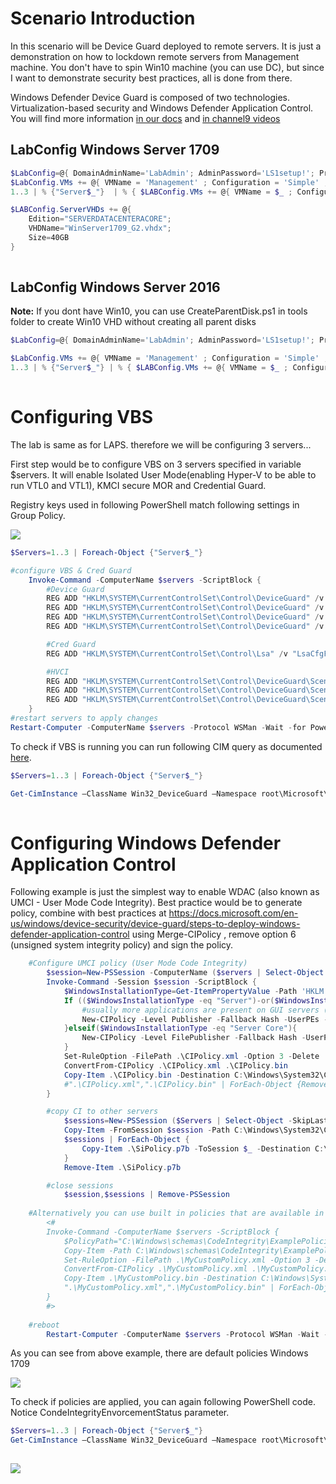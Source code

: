 # Scenario Introduction

In this scenario will be Device Guard deployed to remote servers. It is just a demonstration on how to lockdown remote servers from Management machine. You don't have to spin Win10 machine (you can use DC), but since I want to demonstrate security best practices, all is done from there.

Windows Defender Device Guard is composed of two technologies. Virtualization-based security and Windows Defender Application Control. You will find more information [in our docs](https://docs.microsoft.com/en-us/windows/device-security/device-guard/introduction-to-device-guard-virtualization-based-security-and-windows-defender-application-control) and [in channel9 videos](channel9.msdn.com/tags/kernel)


## LabConfig Windows Server 1709

````PowerShell
$LabConfig=@{ DomainAdminName='LabAdmin'; AdminPassword='LS1setup!'; Prefix = 'ws2016lab1709-'; SwitchName = 'LabSwitch'; DCEdition='SERVERDATACENTERACORE'; CreateClientParent=$True ; ClientEdition='Enterprise' ; PullServerDC=$false; Internet=$true; AdditionalNetworksConfig=@(); VMs=@(); ServerVHDs=@()}
$LabConfig.VMs += @{ VMName = 'Management' ; Configuration = 'Simple' ; ParentVHD = 'Win10_G2.vhdx'  ; MemoryStartupBytes= 1GB ; AddToolsVHD=$True ; DisableWCF=$True }
1..3 | % {"Server$_"}  | % { $LABConfig.VMs += @{ VMName = $_ ; Configuration = 'Simple' ; ParentVHD = 'WinServer1709_G2.vhdx'  ; MemoryStartupBytes= 512MB} }

$LABConfig.ServerVHDs += @{
    Edition="SERVERDATACENTERACORE";
    VHDName="WinServer1709_G2.vhdx";
    Size=40GB
}
 
````
## LabConfig Windows Server 2016

**Note:** If you dont have Win10, you can use CreateParentDisk.ps1 in tools folder to create Win10 VHD without creating all parent disks

````PowerShell
$LabConfig=@{ DomainAdminName='LabAdmin'; AdminPassword='LS1setup!'; Prefix = 'ws2016lab-'; SwitchName = 'LabSwitch'; DCEdition='DataCenter'; AdditionalNetworksConfig=@(); VMs=@(); ServerVHDs=@(); Internet=$True ; CreateClientParent=$true}

$LabConfig.VMs += @{ VMName = 'Management' ; Configuration = 'Simple' ; ParentVHD = 'Win10_G2.vhdx'  ; MemoryStartupBytes= 1GB ; AddToolsVHD=$True ; DisableWCF=$True }
1..3 | % {"Server$_"} | % { $LABConfig.VMs += @{ VMName = $_ ; Configuration = 'Simple' ; ParentVHD = 'Win2016Core_G2.vhdx'  ; MemoryStartupBytes= 512MB} }
 
````

# Configuring VBS

The lab is same as for LAPS. therefore we will be configuring 3 servers... 

First step would be to configure VBS on 3 servers specified in variable $servers. It will enable Isolated User Mode(enabling Hyper-V to be able to run VTL0 and VTL1), KMCI secure MOR and Credential Guard.

Registry keys used in following PowerShell match following settings in Group Policy.

![](/Scenarios/Virtualization%20Based%20Security/Screenshots/VBS_GPO.png)

````PowerShell
$Servers=1..3 | Foreach-Object {"Server$_"}

#configure VBS & Cred Guard
    Invoke-Command -ComputerName $servers -ScriptBlock {
        #Device Guard
        REG ADD "HKLM\SYSTEM\CurrentControlSet\Control\DeviceGuard" /v "Locked" /t REG_DWORD /d 1 /f 
        REG ADD "HKLM\SYSTEM\CurrentControlSet\Control\DeviceGuard" /v "EnableVirtualizationBasedSecurity" /t REG_DWORD /d 1 /f
        REG ADD "HKLM\SYSTEM\CurrentControlSet\Control\DeviceGuard" /v "RequirePlatformSecurityFeatures" /t REG_DWORD /d 3 /f
        REG ADD "HKLM\SYSTEM\CurrentControlSet\Control\DeviceGuard" /v "RequireMicrosoftSignedBootChain" /t REG_DWORD /d 1 /f

        #Cred Guard  
        REG ADD "HKLM\SYSTEM\CurrentControlSet\Control\Lsa" /v "LsaCfgFlags" /t REG_DWORD /d 1 /f

        #HVCI
        REG ADD "HKLM\SYSTEM\CurrentControlSet\Control\DeviceGuard\Scenarios\HypervisorEnforcedCodeIntegrity" /v "Enabled" /t REG_DWORD /d 1 /f
        REG ADD "HKLM\SYSTEM\CurrentControlSet\Control\DeviceGuard\Scenarios\HypervisorEnforcedCodeIntegrity" /v "Locked" /t REG_DWORD /d 1 /f
        REG ADD "HKLM\SYSTEM\CurrentControlSet\Control\DeviceGuard\Scenarios\HypervisorEnforcedCodeIntegrity" /v "HVCIMATRequired" /t REG_DWORD /d 1 /f
    }
#restart servers to apply changes
Restart-Computer -ComputerName $servers -Protocol WSMan -Wait -for PowerShell

````

To check if VBS is running you can run following CIM query as documented [here](https://docs.microsoft.com/en-us/windows/device-security/device-guard/deploy-device-guard-enable-virtualization-based-security). 

````PowerShell
$Servers=1..3 | Foreach-Object {"Server$_"}

Get-CimInstance –ClassName Win32_DeviceGuard –Namespace root\Microsoft\Windows\DeviceGuard -CimSession $servers
 
````
# Configuring Windows Defender Application Control

Following example is just the simplest way to enable WDAC (also known as UMCI - User Mode Code Integrity). Best practice would be to generate policy, combine with best practices at https://docs.microsoft.com/en-us/windows/device-security/device-guard/steps-to-deploy-windows-defender-application-control
 using Merge-CIPolicy , remove option 6 (unsigned system integrity policy) and sign the policy.

````PowerShell
    #Configure UMCI policy (User Mode Code Integrity)
        $session=New-PSSession -ComputerName ($servers | Select-Object -last 1)
        Invoke-Command -Session $session -ScriptBlock {
            $WindowsInstallationType=Get-ItemPropertyValue -Path 'HKLM:\SOFTWARE\Microsoft\Windows NT\CurrentVersion\' -Name InstallationType
            If (($WindowsInstallationType -eq "Server")-or($WindowsInstallationType -eq "Client")){
                #usually more applications are present on GUI servers (as it serves as application server, therefore -Level Publisher)
                New-CIPolicy -Level Publisher -Fallback Hash -UserPEs -FilePath .\CIPolicy.xml
            }elseif($WindowsInstallationType -eq "Server Core"){
                New-CIPolicy -Level FilePublisher -Fallback Hash -UserPEs -FilePath .\CIPolicy.xml
            }
            Set-RuleOption -FilePath .\CIPolicy.xml -Option 3 -Delete 
            ConvertFrom-CIPolicy .\CIPolicy.xml .\CIPolicy.bin
            Copy-Item .\CIPolicy.bin -Destination C:\Windows\System32\CodeIntegrity\SiPolicy.p7b
            #".\CIPolicy.xml",".\CIPolicy.bin" | ForEach-Object {Remove-Item -Path $_}
        }

        #copy CI to other servers 
            $sessions=New-PSSession ($Servers | Select-Object -SkipLast 1)
            Copy-Item -FromSession $session -Path C:\Windows\System32\CodeIntegrity\SiPolicy.p7b -Destination .\
            $sessions | ForEach-Object {
                Copy-Item .\SiPolicy.p7b -ToSession $_ -Destination C:\Windows\System32\CodeIntegrity\
            }
            Remove-Item .\SiPolicy.p7b

        #close sessions
            $session,$sessions | Remove-PSSession
    
    #Alternatively you can use built in policies that are available in 1709
        <#
        Invoke-Command -ComputerName $servers -ScriptBlock {
            $PolicyPath="C:\Windows\schemas\CodeIntegrity\ExamplePolicies\AllowMicrosoft.xml"
            Copy-Item -Path C:\Windows\schemas\CodeIntegrity\ExamplePolicies\AllowMicrosoft.xml -Destination .\MyCustomPolicy.xml
            Set-RuleOption -FilePath .\MyCustomPolicy.xml -Option 3 -Delete
            ConvertFrom-CIPolicy .\MyCustomPolicy.xml .\MyCustomPolicy.bin
            Copy-Item .\MyCustomPolicy.bin -Destination C:\Windows\System32\CodeIntegrity\SiPolicy.p7b
            ".\MyCustomPolicy.xml",".\MyCustomPolicy.bin" | ForEach-Object {Remove-Item -Path $_}
        }
        #>
    
    #reboot
        Restart-Computer -ComputerName $servers -Protocol WSMan -Wait -For PowerShell
````

As you can see from above example, there are default policies Windows 1709

![](/Scenarios/Virtualization%20Based%20Security/Screenshots/DefaultPolicies.png)

To check if policies are applied, you can again following PowerShell code. Notice CondeIntegrityEnvorcementStatus parameter.

````PowerShell
$Servers=1..3 | Foreach-Object {"Server$_"}
Get-CimInstance –ClassName Win32_DeviceGuard –Namespace root\Microsoft\Windows\DeviceGuard -CimSession $servers
 
````

![](/Scenarios/Virtualization%20Based%20Security/Screenshots/DG_Status2.png)